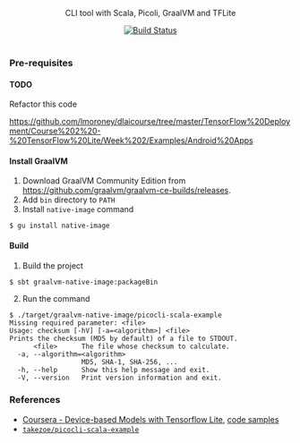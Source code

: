 <p align="center">
  CLI tool with Scala, Picoli, GraalVM and TFLite
</p>

<p align="center">
  <a href="https://github.com/mycaule/tflite-cli-example/actions"><img src="https://github.com/mycaule/tflite-cli-example/workflows/Scala%20CI/badge.svg?branch=master" alt="Build Status"></a>
  <br>
  <br>
</p>

### Pre-requisites

#### TODO

Refactor this code

https://github.com/lmoroney/dlaicourse/tree/master/TensorFlow%20Deployment/Course%202%20-%20TensorFlow%20Lite/Week%202/Examples/Android%20Apps

#### Install GraalVM

1. Download GraalVM Community Edition from https://github.com/graalvm/graalvm-ce-builds/releases.
2. Add `bin` directory to `PATH`
3. Install `native-image` command
  ```
  $ gu install native-image
  ```

#### Build

1. Build the project
  ```
  $ sbt graalvm-native-image:packageBin
  ```
2. Run the command
  ```
  $ ./target/graalvm-native-image/picocli-scala-example
  Missing required parameter: <file>
  Usage: checksum [-hV] [-a=<algorithm>] <file>
  Prints the checksum (MD5 by default) of a file to STDOUT.
        <file>      The file whose checksum to calculate.
    -a, --algorithm=<algorithm>
                    MD5, SHA-1, SHA-256, ...
    -h, --help      Show this help message and exit.
    -V, --version   Print version information and exit.
  ```


### References

- [Coursera - Device-based Models with Tensorflow Lite](https://www.coursera.org/learn/device-based-models-tensorflow), [code samples](https://github.com/lmoroney/dlaicourse/tree/master/TensorFlow%20Deployment/Course%202%20-%20TensorFlow%20Lite)
- [`takezoe/picocli-scala-example`](https://github.com/takezoe/picocli-scala-example)

